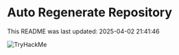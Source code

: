 # Auto Regenerate Repository

This README was last updated: 2025-04-02 21:41:46

 ![TryHackMe](https://tryhackme.com/badge/533634)
